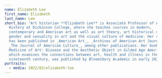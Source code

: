 ```yaml
---
name: Elizabeth Lee
first_name: Elizabeth
last_name: Lee
short_bio: "Art historian **Elizabeth Lee** is Associate Professor of Art
  History at Dickinson College, where she teaches courses in modern,
  contemporary and American art as well as art theory, art historical methods,
  gender and sexuality in art and the visual culture of medicine. Her research
  has been published in _American Art_, _Archives of American Art Journal_ and
  _The Journal of American Culture_, among other publications. Her book, _The
  Medicine of Art: Disease and the Aesthetic Object in Gilded Age America_,
  which examines the connections between art, health and illness in the late
  nineteenth century, was published by Bloomsbury Academic in early 2022."
portraits:
  - media: 2022/02/elizabeth-lee
---
```

